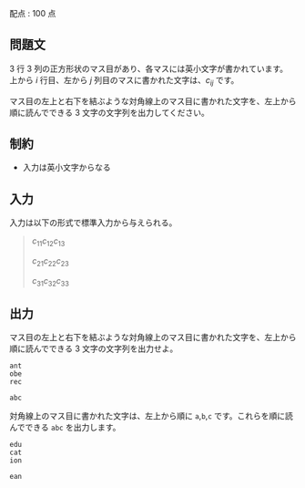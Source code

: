 配点 : $100$ 点

## 問題文

$3$ 行 $3$ 列の正方形状のマス目があり、各マスには英小文字が書かれています。
上から $i$ 行目、左から $j$ 列目のマスに書かれた文字は、$c_{ij}$ です。

マス目の左上と右下を結ぶような対角線上のマス目に書かれた文字を、左上から順に読んでできる $3$ 文字の文字列を出力してください。

## 制約

- 入力は英小文字からなる

## 入力

入力は以下の形式で標準入力から与えられる。

> $c_{11}c_{12}c_{13}$
> 
> $c_{21}c_{22}c_{23}$
> 
> $c_{31}c_{32}c_{33}$

## 出力

マス目の左上と右下を結ぶような対角線上のマス目に書かれた文字を、左上から順に読んでできる $3$ 文字の文字列を出力せよ。

```input1
ant
obe
rec
```

```output1
abc
```

対角線上のマス目に書かれた文字は、左上から順に `a`,`b`,`c` です。これらを順に読んでできる `abc` を出力します。

```input2
edu
cat
ion
```

```output2
ean
```